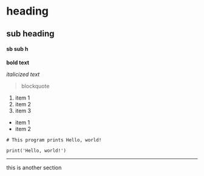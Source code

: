 # heading
## sub heading
#### sb sub h
**bold text**

*italicized text*
> blockquote

1. item 1
2. item 2
3. item 3

- item 1
- item 2

```
# This program prints Hello, world!

print('Hello, world!')
```

---

this is another section

